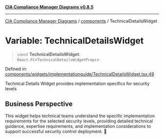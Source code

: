 [**CIA Compliance Manager Diagrams v0.8.5**](../../README.md)

***

[CIA Compliance Manager Diagrams](../../modules.md) / [components](../README.md) / TechnicalDetailsWidget

# Variable: TechnicalDetailsWidget

> `const` **TechnicalDetailsWidget**: `React.FC`\<`TechnicalDetailsWidgetProps`\>

Defined in: [components/widgets/implementationguide/TechnicalDetailsWidget.tsx:49](https://github.com/Hack23/cia-compliance-manager/blob/4f2006283e1cd56feb8daea1f810b2bc8c1b1d1b/src/components/widgets/implementationguide/TechnicalDetailsWidget.tsx#L49)

Technical Details Widget provides implementation specifics for security levels

## Business Perspective

This widget helps technical teams understand the specific implementation
requirements for the selected security levels, providing detailed technical
guidance, expertise requirements, and implementation considerations to support
successful security control deployment. 🔧
